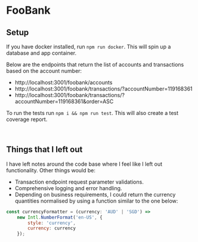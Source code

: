 # FooBank

## Setup
If you have docker installed, run `npm run docker`. This will spin up a database and app container.

Below are the endpoints that return the list of accounts and transactions based on the account number:
- http://localhost:3001/foobank/accounts
- http://localhost:3001/foobank/transactions/?accountNumber=119168361
- http://localhost:3001/foobank/transactions/?accountNumber=119168361&order=ASC

To run the tests run `npm i && npm run test`. This will also create a test coverage report.

<br>

## Things that I left out
I have left notes around the code base where I feel like I left out functionality. Other things would be:
- Transaction endpoint request parameter validations.
- Comprehensive logging and error handling.
- Depending on business requirements, I could return the currency quantities normalised by using a function similar to the one below:
```javascript
const currencyFormatter = (currency: 'AUD' | 'SGD') => 
    new Intl.NumberFormat('en-US', {
        style: 'currency',
        currency: currency
    });
```
